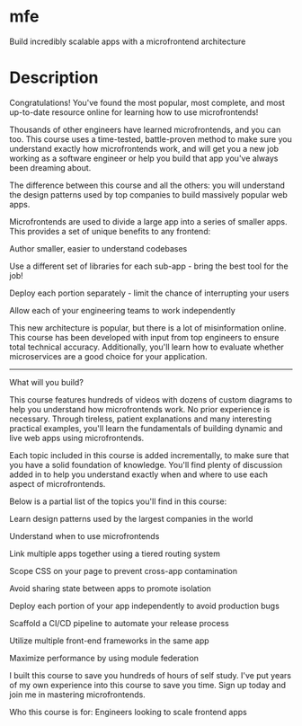 # mfe

Build incredibly scalable apps with a microfrontend architecture

# Description

Congratulations! You've found the most popular, most complete, and most up-to-date resource online for learning how to use microfrontends!

Thousands of other engineers have learned microfrontends, and you can too. This course uses a time-tested, battle-proven method to make sure you understand exactly how microfrontends work, and will get you a new job working as a software engineer or help you build that app you've always been dreaming about.

The difference between this course and all the others: you will understand the design patterns used by top companies to build massively popular web apps.

Microfrontends are used to divide a large app into a series of smaller apps. This provides a set of unique benefits to any frontend:

Author smaller, easier to understand codebases

Use a different set of libraries for each sub-app - bring the best tool for the job!

Deploy each portion separately - limit the chance of interrupting your users

Allow each of your engineering teams to work independently

This new architecture is popular, but there is a lot of misinformation online. This course has been developed with input from top engineers to ensure total technical accuracy. Additionally, you'll learn how to evaluate whether microservices are a good choice for your application.

---

What will you build?

This course features hundreds of videos with dozens of custom diagrams to help you understand how microfrontends work. No prior experience is necessary. Through tireless, patient explanations and many interesting practical examples, you'll learn the fundamentals of building dynamic and live web apps using microfrontends.

Each topic included in this course is added incrementally, to make sure that you have a solid foundation of knowledge. You'll find plenty of discussion added in to help you understand exactly when and where to use each aspect of microfrontends.

Below is a partial list of the topics you'll find in this course:

Learn design patterns used by the largest companies in the world

Understand when to use microfrontends

Link multiple apps together using a tiered routing system

Scope CSS on your page to prevent cross-app contamination

Avoid sharing state between apps to promote isolation

Deploy each portion of your app independently to avoid production bugs

Scaffold a CI/CD pipeline to automate your release process

Utilize multiple front-end frameworks in the same app

Maximize performance by using module federation

I built this course to save you hundreds of hours of self study. I've put years of my own experience into this course to save you time. Sign up today and join me in mastering microfrontends.

Who this course is for:
Engineers looking to scale frontend apps
